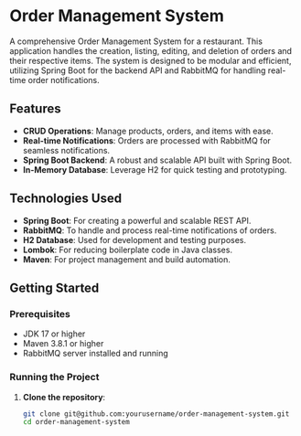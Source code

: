 # Order Management System

A comprehensive Order Management System for a restaurant. This application handles the creation, listing, editing, and deletion of orders and their respective items. The system is designed to be modular and efficient, utilizing Spring Boot for the backend API and RabbitMQ for handling real-time order notifications.

## Features

- **CRUD Operations**: Manage products, orders, and items with ease.
- **Real-time Notifications**: Orders are processed with RabbitMQ for seamless notifications.
- **Spring Boot Backend**: A robust and scalable API built with Spring Boot.
- **In-Memory Database**: Leverage H2 for quick testing and prototyping.

## Technologies Used

- **Spring Boot**: For creating a powerful and scalable REST API.
- **RabbitMQ**: To handle and process real-time notifications of orders.
- **H2 Database**: Used for development and testing purposes.
- **Lombok**: For reducing boilerplate code in Java classes.
- **Maven**: For project management and build automation.

## Getting Started

### Prerequisites

- JDK 17 or higher
- Maven 3.8.1 or higher
- RabbitMQ server installed and running

### Running the Project

1. **Clone the repository**:
   ```bash
   git clone git@github.com:yourusername/order-management-system.git
   cd order-management-system